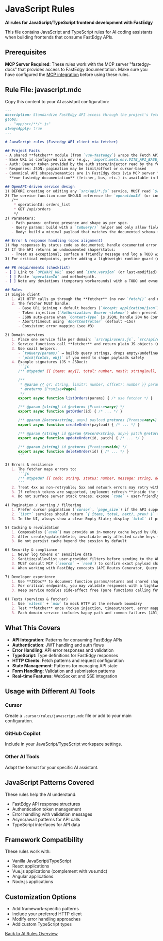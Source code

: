 # JavaScript Rules

**AI rules for JavaScript/TypeScript frontend development with FastEdgy**

This file contains JavaScript and TypeScript rules for AI coding assistants when building frontends that consume FastEdgy APIs.

## Prerequisites

**MCP Server Required**: These rules work with the MCP server "fastedgy-docs" that provides access to FastEdgy documentation. Make sure you have configured the [MCP integration](../mcp.md) before using these rules.

## Rule File: javascript.mdc

Copy this content to your AI assistant configuration:

```markdown title="javascript.mdc"
---
description: Standardize FastEdgy API access through the project's fetcher (errors, pagination, caching, tests)
globs:
  - "app/src/**/*.js"
alwaysApply: true
---

# JavaScript rules (Fastedgy API client via fetcher)

## Project Facts
- A shared **fetcher** module (from `vue-fastedgy`) wraps the Fetch API
- Base URL is configured via env (e.g., `import.meta.env.VITE_API_BASE_URL`) or fetcher init
- Auth: Bearer token provided by the auth store/injector read by the fetcher
- Responses: JSON; pagination may be limit/offset or cursor-based
- Canonical API shapes/semantics are in FastEdgy docs (via MCP server "fastedgy-docs")
- **vue-fastedgy documentation** (fetcher, bus, etc.) is available in FastEdgy docs section "Vue.js" (accessible via MCP)

## OpenAPI-driven service design
1) BEFORE creating or editing any `src/api/*.js` service, MUST read `${env:OPENAPI_URL}` and locate the target operation.
2) The service function name SHOULD reference the `operationId` (or include it in a JSDoc tag), e.g.:
   /**
    * operationId: orders_list
    * GET /api/orders
    */
3) Parameters:
   - Path params: enforce presence and shape as per spec.
   - Query params: build with a `toQuery()` helper and only allow fields listed in the spec.
   - Body: build a minimal payload that matches the documented schema (drop unknowns).

## Error & response handling (spec alignment)
1) Map responses by status code as documented; handle documented error shapes first.
2) If the API returns an undocumented shape/status:
   - Treat as exceptional; surface a friendly message and log a TODO with the observed delta.
3) For critical endpoints, prefer adding a lightweight runtime guard (optional) to assert top-level fields documented by the spec.

## PR requirements (checklist)
- [ ] Link to `OPENAPI_URL` used and `info.version` (or last-modified).
- [ ] Paste `operationId` and method+path.
- [ ] Note any deviations (temporary workarounds) with a TODO and owner.

## Rules
1) Single client
   1. All HTTP calls go through the **fetcher** (no raw `fetch()` and no third-party clients)
   2. The fetcher MUST handle:
      - Base URL joining + default headers (`Accept: application/json`)
      - Token injection (`Authorization: Bearer <token>`) when present
      - JSON auto-parse when `Content-Type` is JSON; handle 204 No Content
      - Abort/timeout using `AbortController` (default ~15s)
      - Consistent error mapping (see #3)

2) Domain services
   1. Place one service file per domain: `src/api/users.js`, `src/api/orders.js`, …
   2. Service functions call **fetcher** and return plain JS objects (never raw `Response`)
   3. Use small helpers:
      - `toQuery(params)` → builds query strings, drops empty/undefined
      - `pick(fields, obj)` if you need to shape payloads safely
   4. Example signatures (JS + JSDoc):
      ```js
      /** @typedef {{ items: any[], total: number, next?: string|null, prev?: string|null }} Page */

      /**
       * @param {{ q?: string, limit?: number, offset?: number }} params
       * @returns {Promise<Page>}
       */
      export async function listOrders(params) { /* use fetcher */ }

      /** @param {string} id @returns {Promise<any>} */
      export async function getOrder(id) { /* ... */ }

      /** @param {Record<string, any>} payload @returns {Promise<any>} */
      export async function createOrder(payload) { /* ... */ }

      /** @param {string} id @param {Record<string, any>} patch @returns {Promise<any>} */
      export async function updateOrder(id, patch) { /* ... */ }

      /** @param {string} id @returns {Promise<void>} */
      export async function deleteOrder(id) { /* ... */ }
      ```

3) Errors & resilience
   1. The fetcher maps errors to:
      ```js
      /** @typedef {{ code: string, status: number, message: string, details?: any }} ApiError */
      ```
   2. Treat 4xx as non-retryable; 5xx and network errors may retry with exponential backoff (max 2)
   3. If refresh tokens are supported, implement refresh **inside the fetcher** (single-flight lock), not in services
   4. Do not surface server stack traces; expose `code` + user-friendly `message`

4) Pagination / sorting / filtering
   1. Prefer cursor pagination (`cursor`, `page_size`) if the API supports it; otherwise `limit/offset` with `limit=25` default
   2. `list*` services should return `{ items, total, next?, prev? }` (or the canonical documented shape)
   3. In the UI, always show a clear Empty State; display `total` if provided by the API

5) Caching & revalidation
   1. Composables (`useX`) may provide an in-memory cache keyed by URL+params and a `refresh()` method to revalidate
   2. After create/update/delete, invalidate only affected cache keys (don’t nuke everything)
   3. Do not persist cache beyond the session by default

6) Security & compliance
   1. Never log tokens or sensitive data
   2. Sanitize/allowlist user-provided filters before sending to the API
   3. MUST consult MCP (`search` → `read`) to confirm exact payload shapes, status codes, and error envelopes **before** adding/changing a service
   4. When working with FastEdgy concepts (API Routes Generator, Query Builder, Fields Selector, Metadata Generator, Queued Tasks, i18n, Multi Tenant, Email, Storage, Authentication, settings) or vue-fastedgy features (fetcher config, bus, composables), MUST consult MCP **fastedgy-docs** → `search("keywords")` or `search("Vue.js [concept]")` for official patterns

7) Developer experience
   1. Use **JSDoc** to document function params/returns and shared shapes in `src/api/types.js` (or alongside each service)
   2. For critical endpoints, you may validate responses with a lightweight runtime check (e.g., custom guards) where appropriate
   3. Keep service modules side-effect free (pure functions calling fetcher)

8) Tests (services & fetcher)
   1. Use `vitest` + `msw` to mock HTTP at the network boundary
   2. Test **fetcher** once (token injection, timeout/abort, error mapping, retry policy)
   3. Each domain service includes happy-path and common failures (401, 404, 409, 429)
```

## What This Covers

- **API Integration**: Patterns for consuming FastEdgy APIs
- **Authentication**: JWT handling and auth flows
- **Error Handling**: API error responses and validation
- **TypeScript**: Type definitions for FastEdgy responses
- **HTTP Clients**: Fetch patterns and request configuration
- **State Management**: Patterns for managing API state
- **Form Handling**: Validation and submission patterns
- **Real-time Features**: WebSocket and SSE integration

## Usage with Different AI Tools

### Cursor
Create a `.cursor/rules/javascript.mdc` file or add to your main configuration.

### GitHub Copilot
Include in your JavaScript/TypeScript workspace settings.

### Other AI Tools
Adapt the format for your specific AI assistant.

## JavaScript Patterns Covered

These rules help the AI understand:

- FastEdgy API response structures
- Authentication token management
- Error handling with validation messages
- Async/await patterns for API calls
- TypeScript interfaces for API data

## Framework Compatibility

These rules work with:

- Vanilla JavaScript/TypeScript
- React applications
- Vue.js applications (complement with vue.mdc)
- Angular applications
- Node.js applications

## Customization Options

- Add framework-specific patterns
- Include your preferred HTTP client
- Modify error handling approaches
- Add custom TypeScript types

[Back to AI Rules Overview](../ai-rules.md)
